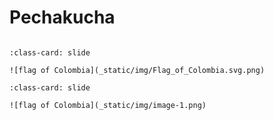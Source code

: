 # Pechakucha


```{include} _static/play_pause.html
```

```{card}
:class-card: slide

![flag of Colombia](_static/img/Flag_of_Colombia.svg.png)
```


```{card}
:class-card: slide

![flag of Colombia](_static/img/image-1.png)
```

